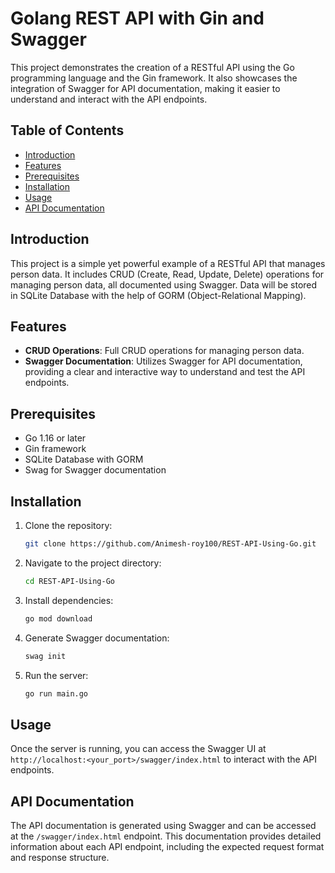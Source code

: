 # Golang REST API with Gin and Swagger

This project demonstrates the creation of a RESTful API using the Go programming language and the Gin framework. It also showcases the integration of Swagger for API documentation, making it easier to understand and interact with the API endpoints.

## Table of Contents

- [Introduction](#introduction)
- [Features](#features)
- [Prerequisites](#prerequisites)
- [Installation](#installation)
- [Usage](#usage)
- [API Documentation](#api-documentation)
<!-- - [Contributing](#contributing)
- [License](#license) -->

## Introduction

This project is a simple yet powerful example of a RESTful API that manages person data. It includes CRUD (Create, Read, Update, Delete) operations for managing person data, all documented using Swagger. Data will be stored in SQLite Database with the help of GORM (Object-Relational Mapping).

## Features

- **CRUD Operations**: Full CRUD operations for managing person data.
- **Swagger Documentation**: Utilizes Swagger for API documentation, providing a clear and interactive way to understand and test the API endpoints.

## Prerequisites

- Go 1.16 or later
- Gin framework
- SQLite Database with GORM
- Swag for Swagger documentation

## Installation

1. Clone the repository:

   ```bash
   git clone https://github.com/Animesh-roy100/REST-API-Using-Go.git
   ```

2. Navigate to the project directory:

   ```bash
   cd REST-API-Using-Go
   ```

3. Install dependencies:

   ```bash
   go mod download
   ```

4. Generate Swagger documentation:

   ```bash
   swag init
   ```

5. Run the server:

   ```bash
   go run main.go
   ```

## Usage

Once the server is running, you can access the Swagger UI at `http://localhost:<your_port>/swagger/index.html` to interact with the API endpoints.

## API Documentation

The API documentation is generated using Swagger and can be accessed at the `/swagger/index.html` endpoint. This documentation provides detailed information about each API endpoint, including the expected request format and response structure.

<!-- ## Contributing

Contributions are welcome! Please read the [contributing guidelines](CONTRIBUTING.md) before getting started.

## License

This project is licensed under the MIT License - see the [LICENSE](LICENSE) file for details. -->
